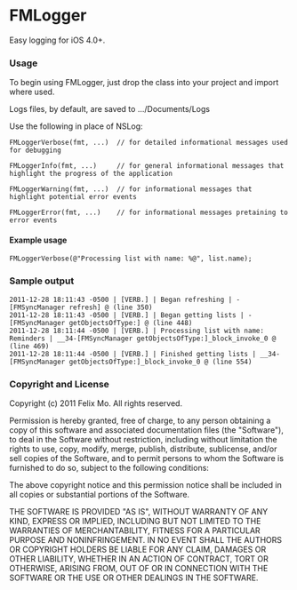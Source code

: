 FMLogger
========

Easy logging for iOS 4.0+.


### Usage

To begin using FMLogger, just drop the class into your project and import where used.

Logs files, by default, are saved to .../Documents/Logs

Use the following in place of NSLog:

	FMLoggerVerbose(fmt, ...)  // for detailed informational messages used for debugging
	
	FMLoggerInfo(fmt, ...)     // for general informational messages that highlight the progress of the application

	FMLoggerWarning(fmt, ...)  // for informational messages that highlight potential error events

	FMLoggerError(fmt, ...)    // for informational messages pretaining to error events
	
#### Example usage

	FMLoggerVerbose(@"Processing list with name: %@", list.name);


### Sample output

	2011-12-28 18:11:43 -0500 | [VERB.] | Began refreshing | -[FMSyncManager refresh] @ (line 350)
	2011-12-28 18:11:43 -0500 | [VERB.] | Began getting lists | -[FMSyncManager getObjectsOfType:] @ (line 448)
	2011-12-28 18:11:44 -0500 | [VERB.] | Processing list with name: Reminders | __34-[FMSyncManager getObjectsOfType:]_block_invoke_0 @ (line 469)
	2011-12-28 18:11:44 -0500 | [VERB.] | Finished getting lists | __34-[FMSyncManager getObjectsOfType:]_block_invoke_0 @ (line 554)


### Copyright and License

Copyright (c) 2011 Felix Mo. All rights reserved.

Permission is hereby granted, free of charge, to any person obtaining a copy
of this software and associated documentation files (the "Software"), to deal
in the Software without restriction, including without limitation the rights
to use, copy, modify, merge, publish, distribute, sublicense, and/or sell
copies of the Software, and to permit persons to whom the Software is
furnished to do so, subject to the following conditions:

The above copyright notice and this permission notice shall be included in
all copies or substantial portions of the Software.

THE SOFTWARE IS PROVIDED "AS IS", WITHOUT WARRANTY OF ANY KIND, EXPRESS OR
IMPLIED, INCLUDING BUT NOT LIMITED TO THE WARRANTIES OF MERCHANTABILITY,
FITNESS FOR A PARTICULAR PURPOSE AND NONINFRINGEMENT. IN NO EVENT SHALL THE
AUTHORS OR COPYRIGHT HOLDERS BE LIABLE FOR ANY CLAIM, DAMAGES OR OTHER
LIABILITY, WHETHER IN AN ACTION OF CONTRACT, TORT OR OTHERWISE, ARISING FROM,
OUT OF OR IN CONNECTION WITH THE SOFTWARE OR THE USE OR OTHER DEALINGS IN
THE SOFTWARE.
